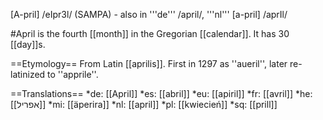 [A-pril] /eIpr3l/ (SAMPA) - also in '''de''' /april/, '''nl''' [a-pril] /aprIl/

#April is the fourth [[month]] in the Gregorian [[calendar]]. It has 30 [[day]]s.

==Etymology==
From Latin [[aprilis]]. First in 1297 as ''aueril'', later re-latinized to ''apprile''.

==Translations==
*de: [[April]]
*es: [[abril]]
*eu: [[apiril]]
*fr: [[avril]]
*he: [[אפריל]]
*mi: [[äperira]]
*nl: [[april]]
*pl: [[kwiecień]]
*sq: [[prill]]